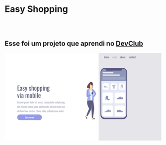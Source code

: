 <h1>Easy Shopping</h1>
<br>
<br>
<h2>Esse foi um projeto que aprendi no <a href="https;//rodoufomori.com.br/DevClub">DevClub</a></h2>
<img src= "https://raw.githubusercontent.com/lufaxlufa/easy-shopping/fd2d3b1cf0e32ee71216cce9d3ef0edb1b2fccef/img/Captura%20de%20Tela%20(5).png" />
